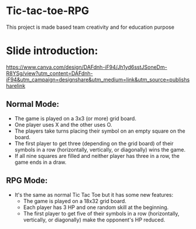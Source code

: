 # Tic-tac-toe-RPG
This project is made based team creativity and for education purpose

# Slide introduction: 
https://www.canva.com/design/DAFdnh-iF94/Jh1yd6sstJSoneDm-R8YSg/view?utm_content=DAFdnh-iF94&utm_campaign=designshare&utm_medium=link&utm_source=publishsharelink

## Normal Mode:
- The game is played on a 3x3 (or more) grid board.
- One player uses X and the other uses O.
- The players take turns placing their symbol on an empty square on the board.
- The first player to get three (depending on the grid board) of their symbols in a row (horizontally, vertically, or diagonally) wins the game.
- If all nine squares are filled and neither player has three in a row, the game ends in a draw.
## RPG Mode:
- It's the same as normal Tic Tac Toe but it has some new features:
  + The game is played on a 18x32 grid board.
  + Each player has 3 HP and one random skill at the beginning.
  + The first player to get five of their symbols in a row (horizontally, vertically, or diagonally) make the opponent's HP reduced.
  
